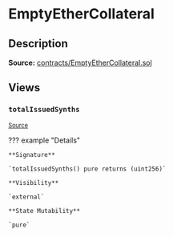 # EmptyEtherCollateral

## Description

**Source:** [contracts/EmptyEtherCollateral.sol](https://github.com/Synthetixio/synthetix/tree/v2.45.1/contracts/EmptyEtherCollateral.sol)

## Views

### `totalIssuedSynths`

<sub>[Source](https://github.com/Synthetixio/synthetix/tree/v2.45.1/contracts/EmptyEtherCollateral.sol#L6)</sub>

??? example "Details"

    **Signature**

    `totalIssuedSynths() pure returns (uint256)`

    **Visibility**

    `external`

    **State Mutability**

    `pure`
